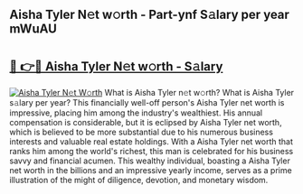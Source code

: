 ## Aisha Tyler N𝚎t w𝚘rth - Part-ynf S𝚊lary per year mWuAU

# <h2><a href="http://gc5774n.nevu.top/?p=Aisha+Tyler">🔗 👉🔴 Aisha Tyler N𝚎t w𝚘rth - S𝚊lary</a></h2>

[![Aisha Tyler N𝚎t W𝚘rth](https://i.imgur.com/Oavwk0R.jpeg)](http://gc5774n.nevu.top/?p=Aisha+Tyler)
What is Aisha Tyler n𝚎t w𝚘rth? What is Aisha Tyler s𝚊lary per year?
This financially well-off person's Aisha Tyler net worth is impressive, placing him among the industry's wealthiest. His annual compensation is considerable, but it is eclipsed by Aisha Tyler net worth, which is believed to be more substantial due to his numerous business interests and valuable real estate holdings. With a Aisha Tyler net worth that ranks him among the world's richest, this man is celebrated for his business savvy and financial acumen. This wealthy individual, boasting a Aisha Tyler net worth in the billions and an impressive yearly income, serves as a prime illustration of the might of diligence, devotion, and monetary wisdom.
